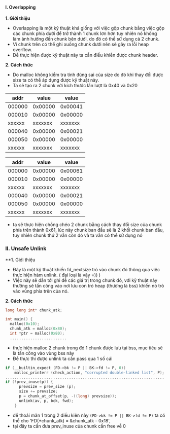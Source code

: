 #### I. Overlapping
**1. Giới thiệu**
  - Overlapping là một kỹ thuật khá giống với việc gộp chunk bằng việc gộp các chunk phía dưới để trở thành 1 chunk lơn hơn tuy nhiên nó không làm ảnh hưởng đến chunk bên dưới, do đó có thể sử dụng cả 2 chunk.
  - Vì chunk trên có thể ghi xuống chunk dưới nên sẽ gây ra lỗi heap overflow.
  - Để thực hiện được kỹ thuật này ta cần điều khiển được chunk header.

**2. Cách thức**
  - Do malloc không kiểm tra tính đúng sai của size do đó khi thay đổi được size ta có thể áp dụng được kỹ thuật này.
  - Ta sẽ tạo ra 2 chunk với kích thước lần lượt là 0x40 và 0x20

  | addr |value|value|
  |--------|---------|---------|
  | 000000 | 0x00000 | 0x00041 |
  | 000010 | 0x00000 | 0x00000 |
  | xxxxxx | xxxxxxx | xxxxxxx |
  | 000040 | 0x00000 | 0x00021 |
  | 000050 | 0x00000 | 0x00000 |
  | xxxxxx | xxxxxxx | xxxxxxx |
  
  | addr |value|value|
  |--------|---------|---------|
  | 000000 | 0x00000 | 0x00061 |
  | 000010 | 0x00000 | 0x00000 |
  | xxxxxx | xxxxxxx | xxxxxxx |
  | 000040 | 0x00000 | 0x00021 |
  | 000050 | 0x00000 | 0x00000 |
  | xxxxxx | xxxxxxx | xxxxxxx |
  - ta sẽ thực hiện chồng chéo 2 chunk bằng cách thay đổi size của chunk phía trên thành 0x61, lúc này chunk ban đầu sẽ là 2 khối chunk ban đầu, tuy nhiên chunk thứ 2 vẫn còn đó và ta vẫn có thể sử dụng nó
### II. Unsafe Unlink
**1. Giới thiệu
  - Đây là một kỹ thuật khiến fd_nextsize trỏ vào chunk đó thông qua việc thực hiện hàm unlink. ( đại loại là vậy =)) )
  - Việc này sẽ dẫn tới ghi đề các giá trị trong chunk đó, với kỹ thuật này thường sẽ tấn công vào nơi lưu con trỏ heap (thường là bss) khiến nó trỏ vào vùng phía trên của nó.

**2. Cách thức**
  ```c
  long long int* chunk_atk;

int main() {
    malloc(0x10);
    chunk_atk = malloc(0x80);
    int *ptr = malloc(0x80);
    .........................
  ```
  - thực hiện malloc 2 chunk trong đó 1 chunk được lưu tại bss, mục tiêu sẽ là tấn công vào vùng bss này
  - Để thực thi được unlink ta cần pass qua 1 số cái
  ```c
  if (__builtin_expect (FD->bk != P || BK->fd != P, 0))		     
      malloc_printerr (check_action, "corrupted double-linked list", P);  
  ......................................................................
  if (!prev_inuse(p)) {
	    prevsize = prev_size (p);
	    size += prevsize;
	    p = chunk_at_offset(p, -((long) prevsize));
	    unlink(av, p, bck, fwd);
	  } 
  ```
  - để thoải mãn 1 trong 2 điều kiên này `(FD->bk != P || BK->fd != P)` ta có thể cho 'FD(*chunk_atk) = &chunk_atk - 0x18', 
  - tại đây ta cần đưa prev_inuse của chunk cần free về 0
